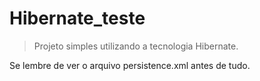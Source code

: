 # Hibernate_teste
> Projeto simples utilizando a tecnologia Hibernate.

Se lembre de ver o arquivo persistence.xml antes de tudo.
